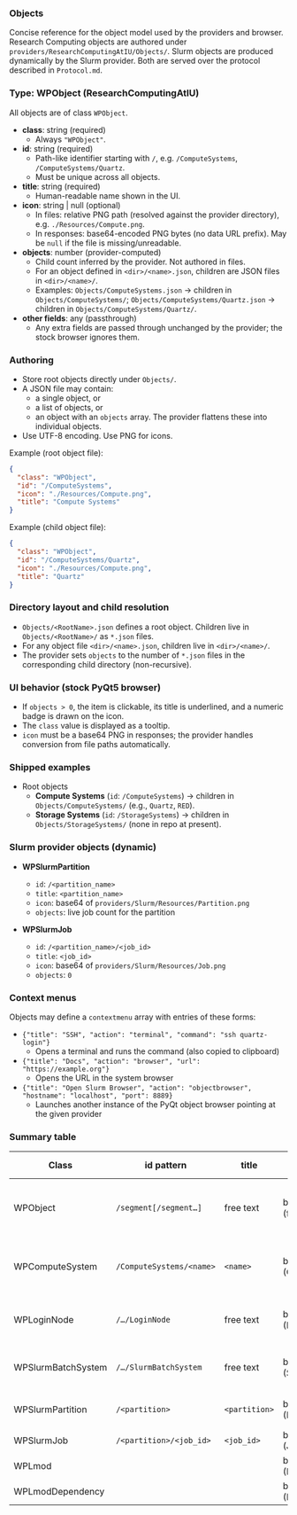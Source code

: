 ### Objects

Concise reference for the object model used by the providers and browser. Research Computing objects are authored under `providers/ResearchComputingAtIU/Objects/`. Slurm objects are produced dynamically by the Slurm provider. Both are served over the protocol described in `Protocol.md`.

### Type: WPObject (ResearchComputingAtIU)

All objects are of class `WPObject`.

- **class**: string (required)
  - Always `"WPObject"`.
- **id**: string (required)
  - Path-like identifier starting with `/`, e.g. `/ComputeSystems`, `/ComputeSystems/Quartz`.
  - Must be unique across all objects.
- **title**: string (required)
  - Human-readable name shown in the UI.
- **icon**: string | null (optional)
  - In files: relative PNG path (resolved against the provider directory), e.g. `./Resources/Compute.png`.
  - In responses: base64-encoded PNG bytes (no data URL prefix). May be `null` if the file is missing/unreadable.
- **objects**: number (provider-computed)
  - Child count inferred by the provider. Not authored in files.
  - For an object defined in `<dir>/<name>.json`, children are JSON files in `<dir>/<name>/`.
  - Examples: `Objects/ComputeSystems.json` → children in `Objects/ComputeSystems/`; `Objects/ComputeSystems/Quartz.json` → children in `Objects/ComputeSystems/Quartz/`.
- **other fields**: any (passthrough)
  - Any extra fields are passed through unchanged by the provider; the stock browser ignores them.

### Authoring

- Store root objects directly under `Objects/`.
- A JSON file may contain:
  - a single object, or
  - a list of objects, or
  - an object with an `objects` array. The provider flattens these into individual objects.
- Use UTF-8 encoding. Use PNG for icons.

Example (root object file):

```json
{
  "class": "WPObject",
  "id": "/ComputeSystems",
  "icon": "./Resources/Compute.png",
  "title": "Compute Systems"
}
```

Example (child object file):

```json
{
  "class": "WPObject",
  "id": "/ComputeSystems/Quartz",
  "icon": "./Resources/Compute.png",
  "title": "Quartz"
}
```

### Directory layout and child resolution

- `Objects/<RootName>.json` defines a root object. Children live in `Objects/<RootName>/` as `*.json` files.
- For any object file `<dir>/<name>.json`, children live in `<dir>/<name>/`.
- The provider sets `objects` to the number of `*.json` files in the corresponding child directory (non-recursive).

### UI behavior (stock PyQt5 browser)

- If `objects > 0`, the item is clickable, its title is underlined, and a numeric badge is drawn on the icon.
- The `class` value is displayed as a tooltip.
- `icon` must be a base64 PNG in responses; the provider handles conversion from file paths automatically.

### Shipped examples

- Root objects
  - **Compute Systems** (`id`: `/ComputeSystems`) → children in `Objects/ComputeSystems/` (e.g., `Quartz`, `RED`).
  - **Storage Systems** (`id`: `/StorageSystems`) → children in `Objects/StorageSystems/` (none in repo at present).

### Slurm provider objects (dynamic)

- **WPSlurmPartition**
  - `id`: `/<partition_name>`
  - `title`: `<partition_name>`
  - `icon`: base64 of `providers/Slurm/Resources/Partition.png`
  - `objects`: live job count for the partition

- **WPSlurmJob**
  - `id`: `/<partition_name>/<job_id>`
  - `title`: `<job_id>`
  - `icon`: base64 of `providers/Slurm/Resources/Job.png`
  - `objects`: `0`

### Context menus

Objects may define a `contextmenu` array with entries of these forms:

- `{"title": "SSH", "action": "terminal", "command": "ssh quartz-login"}`
  - Opens a terminal and runs the command (also copied to clipboard)
- `{"title": "Docs", "action": "browser", "url": "https://example.org"}`
  - Opens the URL in the system browser
- `{"title": "Open Slurm Browser", "action": "objectbrowser", "hostname": "localhost", "port": 8889}`
  - Launches another instance of the PyQt object browser pointing at the given provider

### Summary table

| Class               | id pattern                  | title                 | icon (response)            | objects                               | Source                               |
|---------------------|-----------------------------|-----------------------|----------------------------|----------------------------------------|--------------------------------------|
| WPObject            | `/segment[/segment…]`       | free text             | base64 PNG (from file)     | child count (json files in directory)  | ResearchComputingAtIU (authored)     |
| WPComputeSystem     | `/ComputeSystems/<name>`    | `<name>`              | base64 PNG (Compute.png)   | child count (json files in directory)  | ResearchComputingAtIU (authored)     |
| WPLoginNode         | `/…/LoginNode`              | free text             | base64 PNG (Bash.png)      | provider-computed (typically 0)        | ResearchComputingAtIU (authored)     |
| WPSlurmBatchSystem  | `/…/SlurmBatchSystem`       | free text             | base64 PNG (Slurm.png)     | provider-computed (typically 0)        | ResearchComputingAtIU (authored)     |
| WPSlurmPartition    | `/<partition>`              | `<partition>`         | base64 PNG (Partition.png) | number of jobs in partition            | Slurm provider (dynamic)             |
| WPSlurmJob          | `/<partition>/<job_id>`     | `<job_id>`            | base64 PNG (Job.png)       | 0                                      | Slurm provider (dynamic)             |
| WPLmod              |                             |                       | base64 PNG (Box.png)       |                                        | ResearchComputingAtIU                |
| WPLmodDependency    |                             |                       | base64 PNG (Box.png)       |                                        | ResearchComputingAtIU                |


